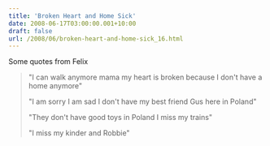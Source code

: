 ```yaml
---
title: 'Broken Heart and Home Sick'
date: 2008-06-17T03:00:00.001+10:00
draft: false
url: /2008/06/broken-heart-and-home-sick_16.html
---
```


Some quotes from Felix  

> "I can walk anymore mama my heart is broken because I don't have a home anymore"  
>   
> "I am sorry I am sad I don't have my best friend Gus here in Poland"  
>   
> "They don't have good toys in Poland I miss my trains"  
>   
> "I miss my kinder and Robbie"